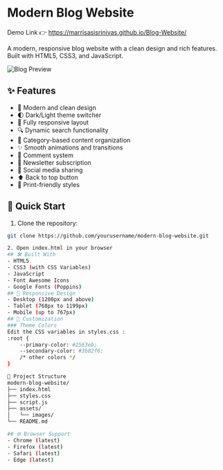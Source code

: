 # Modern Blog Website
Demo Link
👉 https://marrisasisrinivas.github.io/Blog-Website/


A modern, responsive blog website with a clean design and rich features. Built with HTML5, CSS3, and JavaScript.

![Blog Preview](assets/images/preview.png)

## ✨ Features

- 🎨 Modern and clean design
- 🌓 Dark/Light theme switcher
- 📱 Fully responsive layout
- 🔍 Dynamic search functionality
- 📂 Category-based content organization
- ✨ Smooth animations and transitions
- 💬 Comment system
- 📧 Newsletter subscription
- 🔗 Social media sharing
- ⬆️ Back to top button
- 📄 Print-friendly styles

## 🚀 Quick Start

1. Clone the repository:
```bash
git clone https://github.com/yourusername/modern-blog-website.git

2. Open index.html in your browser
## 🛠️ Built With
- HTML5
- CSS3 (with CSS Variables)
- JavaScript
- Font Awesome Icons
- Google Fonts (Poppins)
## 📱 Responsive Design
- Desktop (1200px and above)
- Tablet (768px to 1199px)
- Mobile (up to 767px)
## 🎨 Customization
### Theme Colors
Edit the CSS variables in styles.css :
:root {
    --primary-color: #2563eb;
    --secondary-color: #3b82f6;
    /* other colors */
}

📂 Project Structure
modern-blog-website/
├── index.html
├── styles.css
├── script.js
├── assets/
│   └── images/
└── README.md

## 🌐 Browser Support
- Chrome (latest)
- Firefox (latest)
- Safari (latest)
- Edge (latest)


